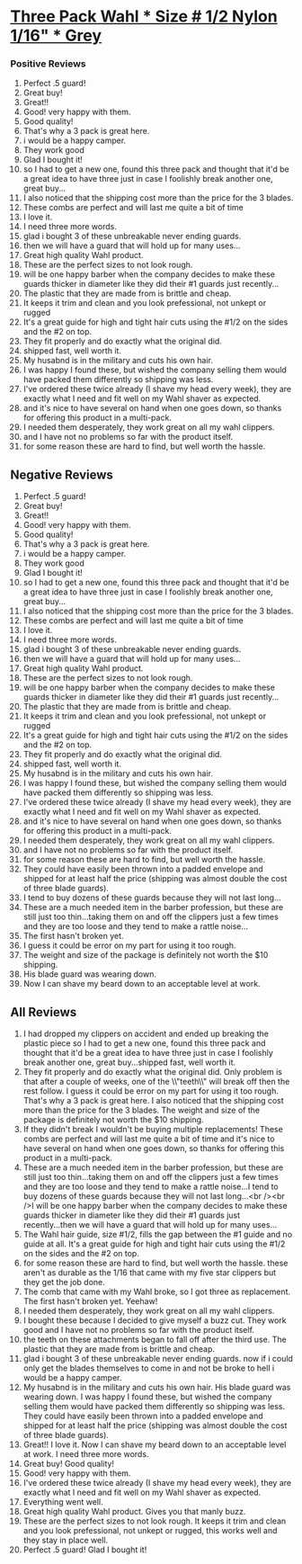 # [Three Pack Wahl * Size # 1/2 Nylon 1/16&quot; * Grey](https://products.checkmycream.com/products/Three-Pack-Wahl-*-Size-12-Nylon-116&quot;-*-Grey.html)

### Positive Reviews

<ol>
      <li>Perfect .5 guard!</li>
      <li>Great buy!</li>
      <li>Great!!</li>
      <li>Good! very happy with them.</li>
      <li>Good quality!</li>
      <li>That&#x27;s why a 3 pack is great here.  </li>
      <li>i would be a happy camper.</li>
      <li>They work good</li>
      <li>Glad I bought it!</li>
      <li>so I had to get a new one, found this three pack and thought that it&#x27;d be a great idea to have three just in case I foolishly break another one, great buy...</li>
      <li>I also noticed that the shipping cost more than the price for the 3 blades.  </li>
      <li>These combs are perfect and will last me quite a bit of time</li>
      <li>I love it.</li>
      <li>I need three more words.</li>
      <li>glad i bought 3 of these unbreakable never ending guards.</li>
      <li>then we will have a guard that will hold up for many uses...</li>
      <li>Great high quality Wahl product.</li>
      <li>These are the perfect sizes to not look rough.</li>
      <li>will be one happy barber when the company decides to make these guards thicker in diameter like they did their #1 guards just recently...</li>
      <li>The plastic that they are made from is brittle and cheap.</li>
      <li>It keeps it trim and clean and you look prefessional, not unkept or rugged</li>
      <li>It&#x27;s a great guide for high and tight hair cuts using the #1/2 on the sides and the #2 on top.</li>
      <li>They fit properly and do exactly what the original did.  </li>
      <li>shipped fast, well worth it.</li>
      <li>My husabnd is in the military and cuts his own hair.</li>
      <li>I was happy I found these, but wished the company selling them would have packed them differently so shipping was less.</li>
      <li>I&#x27;ve ordered these twice already (I shave my head every week), they are exactly what I need and fit well on my Wahl shaver as expected.</li>
      <li>and it&#x27;s nice to have several on hand when one goes down, so thanks for offering this product in a multi-pack.</li>
      <li>I needed them desperately, they work great on all my wahl clippers.</li>
      <li>and I have not no problems so far with the product itself.</li>
      <li>for some reason these are hard to find, but well worth the hassle.</li>
</ol>


<h2>Negative Reviews</h2>
<ol>
<li> Perfect .5 guard!</li>
<li> Great buy!</li>
<li> Great!!</li>
<li> Good! very happy with them.</li>
<li> Good quality!</li>
<li> That&#x27;s why a 3 pack is great here.  </li>
<li> i would be a happy camper.</li>
<li> They work good</li>
<li> Glad I bought it!</li>
<li> so I had to get a new one, found this three pack and thought that it&#x27;d be a great idea to have three just in case I foolishly break another one, great buy...</li>
<li> I also noticed that the shipping cost more than the price for the 3 blades.  </li>
<li> These combs are perfect and will last me quite a bit of time</li>
<li> I love it.</li>
<li> I need three more words.</li>
<li> glad i bought 3 of these unbreakable never ending guards.</li>
<li> then we will have a guard that will hold up for many uses...</li>
<li> Great high quality Wahl product.</li>
<li> These are the perfect sizes to not look rough.</li>
<li> will be one happy barber when the company decides to make these guards thicker in diameter like they did their #1 guards just recently...</li>
<li> The plastic that they are made from is brittle and cheap.</li>
<li> It keeps it trim and clean and you look prefessional, not unkept or rugged</li>
<li> It&#x27;s a great guide for high and tight hair cuts using the #1/2 on the sides and the #2 on top.</li>
<li> They fit properly and do exactly what the original did.  </li>
<li> shipped fast, well worth it.</li>
<li> My husabnd is in the military and cuts his own hair.</li>
<li> I was happy I found these, but wished the company selling them would have packed them differently so shipping was less.</li>
<li> I&#x27;ve ordered these twice already (I shave my head every week), they are exactly what I need and fit well on my Wahl shaver as expected.</li>
<li> and it&#x27;s nice to have several on hand when one goes down, so thanks for offering this product in a multi-pack.</li>
<li> I needed them desperately, they work great on all my wahl clippers.</li>
<li> and I have not no problems so far with the product itself.</li>
<li> for some reason these are hard to find, but well worth the hassle.</li>
<li> They could have easily been thrown into a padded envelope and shipped for at least half the price (shipping was almost double the cost of three blade guards).</li>
<li> I tend to buy dozens of these guards because they will not last long...</li>
<li> These are a much needed item in the barber profession, but these are still just too thin...taking them on and off the clippers just a few times and they are too loose and they tend to make a rattle noise...</li>
<li> The first hasn&#x27;t broken yet.  </li>
<li> I guess it could be error on my part for using it too rough.  </li>
<li> The weight and size of the package is definitely not worth the $10 shipping.</li>
<li> His blade guard was wearing down.</li>
<li> Now I can shave my beard down to an acceptable level at work.</li>
</ol>

<h2>All Reviews</h2>

<ol>
    <li> I had dropped my clippers on accident and ended up breaking the plastic piece so I had to get a new one, found this three pack and thought that it&#x27;d be a great idea to have three just in case I foolishly break another one, great buy...shipped fast, well worth it.</li>
    <li> They fit properly and do exactly what the original did.  Only problem is that after a couple of weeks, one of the \\&quot;teeth\\&quot; will break off then the rest follow.  I guess it could be error on my part for using it too rough.  That&#x27;s why a 3 pack is great here.  I also noticed that the shipping cost more than the price for the 3 blades.  The weight and size of the package is definitely not worth the $10 shipping.</li>
    <li> If they didn&#x27;t break I wouldn&#x27;t be buying multiple replacements! These combs are perfect and will last me quite a bit of time and it&#x27;s nice to have several on hand when one goes down, so thanks for offering this product in a multi-pack.</li>
    <li> These are a much needed item in the barber profession, but these are still just too thin...taking them on and off the clippers just a few times and they are too loose and they tend to make a rattle noise...I tend to buy dozens of these guards because they will not last long...&lt;br /&gt;&lt;br /&gt;I will be one happy barber when the company decides to make these guards thicker in diameter like they did their #1 guards just recently...then we will have a guard that will hold up for many uses...</li>
    <li> The Wahl hair guide, size #1/2, fills the gap between the #1 guide and no guide at all.  It&#x27;s a great guide for high and tight hair cuts using the #1/2 on the sides and the #2 on top.</li>
    <li> for some reason these are hard to find, but well worth the hassle. these aren&#x27;t as durable as the 1/16 that came with my five star clippers but they get the job done.</li>
    <li> The comb that came with my Wahl broke, so I got three as replacement.  The first hasn&#x27;t broken yet.  Yeehaw!</li>
    <li> I needed them desperately, they work great on all my wahl clippers.</li>
    <li> I bought these because I decided to give myself a buzz cut. They work good and I have not no problems so far with the product itself.</li>
    <li> the teeth on these attachments began to fall off after the third use.  The plastic that they are made from is brittle and cheap.</li>
    <li> glad i bought 3 of these unbreakable never ending guards. now if i could only get the blades themselves to come in and not be broke to hell i would be a happy camper.</li>
    <li> My husabnd is in the military and cuts his own hair. His blade guard was wearing down. I was happy I found these, but wished the company selling them would have packed them differently so shipping was less. They could have easily been thrown into a padded envelope and shipped for at least half the price (shipping was almost double the cost of three blade guards).</li>
    <li> Great!! I love it. Now I can shave my beard down to an acceptable level at work. I need three more words.</li>
    <li> Great buy! Good quality!</li>
    <li> Good! very happy with them.</li>
    <li> I&#x27;ve ordered these twice already (I shave my head every week), they are exactly what I need and fit well on my Wahl shaver as expected.</li>
    <li> Everything went well.</li>
    <li> Great high quality Wahl product. Gives you that manly buzz.</li>
    <li> These are the perfect sizes to not look rough. It keeps it trim and clean and you look prefessional, not unkept or rugged, this works well and they stay in place well.</li>
    <li> Perfect .5 guard! Glad I bought it!</li>
</ol>




